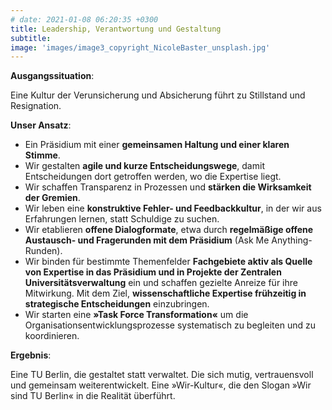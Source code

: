 ```yaml
---
# date: 2021-01-08 06:20:35 +0300
title: Leadership, Verantwortung und Gestaltung
subtitle: 
image: 'images/image3_copyright_NicoleBaster_unsplash.jpg'
---
```


<strong>Ausgangssituation</strong>: 

Eine Kultur der Verunsicherung und Absicherung führt zu Stillstand und Resignation.

<strong>Unser Ansatz</strong>: 
- Ein Präsidium mit einer <strong>gemeinsamen Haltung und einer klaren Stimme</strong>.
- Wir gestalten <strong>agile und kurze Entscheidungswege</strong>, damit Entscheidungen dort getroffen werden, wo die Expertise liegt.
- Wir schaffen Transparenz in Prozessen und <strong>stärken die Wirksamkeit der Gremien</strong>.
- Wir leben eine <strong>konstruktive Fehler- und Feedbackkultur</strong>, in der wir aus Erfahrungen lernen, statt Schuldige zu suchen.
- Wir etablieren <strong>offene Dialogformate</strong>, etwa durch <strong>regelmäßige offene Austausch- und Fragerunden mit dem Präsidium</strong> (Ask Me Anything-Runden).
- Wir binden für bestimmte Themenfelder <strong>Fachgebiete aktiv als Quelle von Expertise in das Präsidium und in Projekte der Zentralen Universitätsverwaltung</strong> ein und schaffen gezielte Anreize für ihre Mitwirkung. Mit dem Ziel, <strong>wissenschaftliche Expertise frühzeitig in strategische Entscheidungen</strong> einzubringen.
- Wir starten eine <strong>»Task Force Transformation«</strong> um die Organisationsentwicklungsprozesse systematisch zu begleiten und zu koordinieren.

<strong>Ergebnis</strong>: 

Eine TU Berlin, die gestaltet statt verwaltet. Die sich mutig, vertrauensvoll und gemeinsam weiterentwickelt. Eine »Wir-Kultur«, die den Slogan »Wir sind TU Berlin« in die Realität überführt.